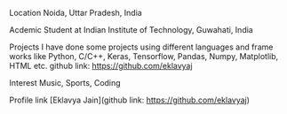 Location
Noida, Uttar Pradesh, India

Acdemic
Student at Indian Institute of Technology, Guwahati, India

Projects
I have done some projects using different languages and frame works like Python, C/C++, Keras, Tensorflow, Pandas, Numpy, Matplotlib, HTML etc.
github link: https://github.com/eklavyaj

Interest
Music, Sports, Coding

Profile link
[Eklavya Jain](github link: https://github.com/eklavyaj)